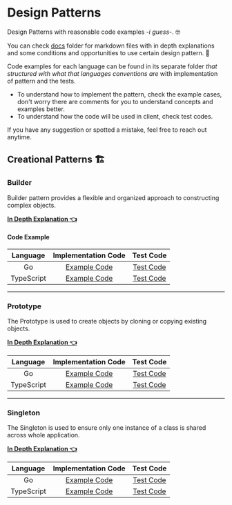 # Design Patterns

Design Patterns with reasonable code examples -_i guess_-. 🤓

You can check [docs](docs) folder for markdown files with in depth explanations and some conditions and opportunities to
use certain design pattern. 📕

Code examples for each language can be found in its separate folder _that structured with what that languages
conventions are_ with implementation of pattern and the tests.

- To understand how to implement the pattern, check the example cases, don't worry there are comments for you to
  understand concepts and examples better.
- To understand how the code will be used in client, check test codes.

If you have any suggestion or spotted a mistake, feel free to reach out anytime.

## Creational Patterns 🏗

### Builder

Builder pattern provides a flexible and organized approach to constructing complex objects.

[**In Depth Explanation 👈**](docs/Builder.md)

#### Code Example

|  Language  |                Implementation Code                |                      Test Code                      |
|:----------:|:-------------------------------------------------:|:---------------------------------------------------:|
|     Go     |       [Example Code](go/builder/builder.go)       |       [Test Code](go/builder/builder_test.go)       |
| TypeScript | [Example Code](typescript/src/builder/builder.ts) | [Test Code](typescript/src/builder/builder.test.ts) |

---

### Prototype

The Prototype is used to create objects by cloning or copying existing objects.

[**In Depth Explanation 👈**](docs/Prototype.md)

|  Language  |                  Implementation Code                  |                        Test Code                        |
|:----------:|:-----------------------------------------------------:|:-------------------------------------------------------:|
|     Go     |       [Example Code](go/prototype/prototype.go)       |       [Test Code](go/prototype/prototype_test.go)       |
| TypeScript | [Example Code](typescript/src/prototype/prototype.ts) | [Test Code](typescript/src/prototype/prototype.test.ts) |

---

### Singleton

The Singleton is used to ensure only one instance of a class is shared across whole application.

[**In Depth Explanation 👈**](docs/Singleton.md)

|  Language  |                  Implementation Code                  |                        Test Code                        |
|:----------:|:-----------------------------------------------------:|:-------------------------------------------------------:|
|     Go     |       [Example Code](go/singleton/singleton.go)       |       [Test Code](go/singleton/singleton_test.go)       |
| TypeScript | [Example Code](typescript/src/singleton/singleton.ts) | [Test Code](typescript/src/singleton/singleton.test.ts) |
